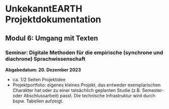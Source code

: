 # UnkekanntEARTH Projektdokumentation
## Modul 6: Umgang mit Texten
### Seminar: Digitale Methoden für die empirische (synchrone und diachrone) Sprachwissenschaft
**Abgabedatum: 20. Dezember 2023**
- ca. 1/2 Seiten Projektidee
- Projektportfolio: eigenes kleines Projekt, das entweder exemplarischen Charakter hat oder zu einer tatsächlich geplanten Studie (z.B. Semester- oder Abschlussarbeit) passt. Die technische Infrastruktur wird durch bspw. Tabellen aufzeigt.
